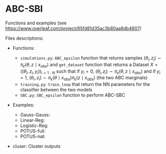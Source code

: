 # ABC-SBI

Functions and examples (see https://www.overleaf.com/project/65fd81d35ac3b80aa8db4607)


Files descriptions: 
- Functions:
    * `simulations.py`: `ABC_epsilon` function that returns samples $(\theta_i,z_i)\sim \pi_\epsilon(\theta,z\mid x_{obs})$ and `get_dataset` function that returns a Dataset $X = ((\theta_i, z_i, y_i))_{i =1:N}$ such that if $y_i =0$, $(\theta_i,z_i)\sim \pi_\epsilon(\theta,z\mid x_{\text{obs}})$ and if $y_i = 1$, $(\theta_i,z_i)\sim \pi_\epsilon(\theta\mid x_{\text{obs}}) \pi_\epsilon(z\mid x_{\text{obs}})$ (the two ABC marginals)
    * `training.py`: `train_loop` that return the NN parameters for the classifier between the two models
    * `SBC.py`: `SBC_epsilon` function to perform ABC-SBC 

- Examples:
    * Gauss-Gauss:
    * Linear-Reg:
    * Logistic-Reg:
    * POTUS-full:
    * POTUS-nat:

- cluser: Cluster outputs
